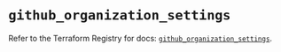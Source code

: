 # `github_organization_settings`

Refer to the Terraform Registry for docs: [`github_organization_settings`](https://registry.terraform.io/providers/integrations/github/5.45.0/docs/resources/organization_settings).
